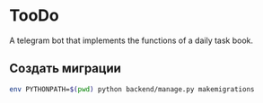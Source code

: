 # TooDo
A telegram bot that implements the functions of a daily task book.

##  Создать миграции

```bash
env PYTHONPATH=$(pwd) python backend/manage.py makemigrations
```
